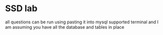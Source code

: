 # SSD lab 

all questions can be run using pasting it into mysql supported terminal 
and I am assuming you have all the database and tables in place



